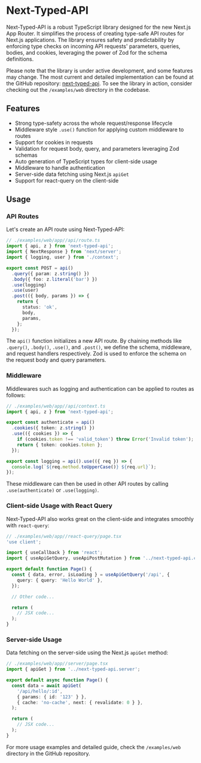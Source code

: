 # Next-Typed-API

Next-Typed-API is a robust TypeScript library designed for the new Next.js App Router. It simplifies the process of creating type-safe API routes for Next.js applications. The library ensures safety and predictability by enforcing type checks on incoming API requests' parameters, queries, bodies, and cookies, leveraging the power of Zod for the schema definitions.

Please note that the library is under active development, and some features may change. The most current and detailed implementation can be found at the GitHub repository: [next-typed-api](https://github.com/jjantschulev/next-typed-api). To see the library in action, consider checking out the `/examples/web` directory in the codebase.

## Features

- Strong type-safety across the whole request/response lifecycle
- Middleware style `.use()` function for applying custom middleware to routes
- Support for cookies in requests
- Validation for request body, query, and parameters leveraging Zod schemas
- Auto generation of TypeScript types for client-side usage
- Middleware to handle authentication
- Server-side data fetching using Next.js `apiGet`
- Support for react-query on the client-side

## Usage

### API Routes

Let's create an API route using Next-Typed-API:

```typescript
// ./examples/web/app//api/route.ts
import { api, z } from 'next-typed-api';
import { NextResponse } from 'next/server';
import { logging, user } from './context';

export const POST = api()
  .query({ param: z.string() })
  .body({ foo: z.literal('bar') })
  .use(logging)
  .use(user)
  .post(({ body, params }) => {
    return {
      status: 'ok',
      body,
      params,
    };
  });
```

The `api()` function initializes a new API route. By chaining methods like `.query()`, `.body()`, `.use()`, and `.post()`, we define the schema, middleware, and request handlers respectively. Zod is used to enforce the schema on the request body and query parameters.

### Middleware

Middlewares such as logging and authentication can be applied to routes as follows:

```typescript
// ./examples/web/app//api/context.ts
import { api, z } from 'next-typed-api';

export const authenticate = api()
  .cookies({ token: z.string() })
  .use(({ cookies }) => {
    if (cookies.token !== 'valid_token') throw Error('Invalid token');
    return { token: cookies.token };
  });

export const logging = api().use(({ req }) => {
  console.log(`${req.method.toUpperCase()} ${req.url}`);
});
```

These middleware can then be used in other API routes by calling `.use(authenticate)` or `.use(logging)`.

### Client-side Usage with React Query

Next-Typed-API also works great on the client-side and integrates smoothly with `react-query`:

```typescript
// ./examples/web/app//react-query/page.tsx
'use client';

import { useCallback } from 'react';
import { useApiGetQuery, useApiPostMutation } from '../next-typed-api.client';

export default function Page() {
  const { data, error, isLoading } = useApiGetQuery('/api', {
    query: { query: 'Hello World' },
  });

  // Other code...

  return (
    // JSX code...
  );
}
```

### Server-side Usage

Data fetching on the server-side using the Next.js `apiGet` method:

```typescript
// ./examples/web/app//server/page.tsx
import { apiGet } from '../next-typed-api.server';

export default async function Page() {
  const data = await apiGet(
    '/api/hello/:id',
    { params: { id: '123' } },
    { cache: 'no-cache', next: { revalidate: 0 } },
  );

  return (
    // JSX code...
  );
}
```

For more usage examples and detailed guide, check the `/examples/web` directory in the GitHub repository.
